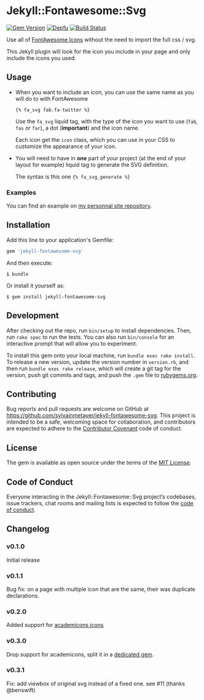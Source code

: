 # Jekyll::Fontawesome::Svg

[![Gem Version](https://badge.fury.io/rb/jekyll-fontawesome-svg.svg)](https://badge.fury.io/rb/jekyll-fontawesome-svg)
[![Depfu](https://badges.depfu.com/badges/d521ae5f24ef6e78836190d909cae87e/overview.svg)](https://depfu.com/github/sylvainmetayer/jekyll-fontawesome-svg?project_id=6388)
[![Build Status](https://travis-ci.org/sylvainmetayer/jekyll-fontawesome-svg.svg?branch=master)](https://travis-ci.org/sylvainmetayer/jekyll-fontawesome-svg)

Use all of [FontAwesome Icons](http://fontawesome.com/) without the need to import the full css / svg.

This Jekyll plugin will look for the icon you include in your page and only include the icons you used.

## Usage

- When you want to include an icon, you can use the same name as you will do to with FontAwesome

    `{% fa_svg fab.fa-twitter %}`

    Use the `fa_svg` liquid tag, with the type of the icon you want to use (`fab`, `fas` or `far`), a dot (**important**) and the icon name. 

    Each icon get the `icon` class, which you can use in your CSS to customize the appearance of your icon.

- You will need to have in **one** part of your project (at the end of your layout for example) liquid tag to generate the SVG definition.

    The syntax is this one `{% fa_svg_generate %}` 

### Examples

You can find an example on [my personnal site repository](https://github.com/sylvainmetayer/sylvainmetayer).

## Installation

Add this line to your application's Gemfile:

```ruby
gem 'jekyll-fontawesome-svg'
```

And then execute:

    $ bundle

Or install it yourself as:

    $ gem install jekyll-fontawesome-svg

## Development

After checking out the repo, run `bin/setup` to install dependencies. Then, run `rake spec` to run the tests. You can also run `bin/console` for an interactive prompt that will allow you to experiment.

To install this gem onto your local machine, run `bundle exec rake install`. To release a new version, update the version number in `version.rb`, and then run `bundle exec rake release`, which will create a git tag for the version, push git commits and tags, and push the `.gem` file to [rubygems.org](https://rubygems.org).

## Contributing

Bug reports and pull requests are welcome on GitHub at https://github.com/sylvainmetayer/jekyll-fontawesome-svg. This project is intended to be a safe, welcoming space for collaboration, and contributors are expected to adhere to the [Contributor Covenant](http://contributor-covenant.org) code of conduct.

## License

The gem is available as open source under the terms of the [MIT License](https://opensource.org/licenses/MIT).

## Code of Conduct

Everyone interacting in the Jekyll::Fontawesome::Svg project’s codebases, issue trackers, chat rooms and mailing lists is expected to follow the [code of conduct](https://github.com/sylvainmetayer/jekyll-fontawesome-svg/blob/master/CODE_OF_CONDUCT.md).

## Changelog

### v0.1.0

Initial release

### v0.1.1

Bug fix: on a page with multiple icon that are the same, their was duplicate declarations.

### v0.2.0

Added support for [academicons icons](http://github.com/jpswalsh/academicons)

### v0.3.0

Drop support for academicons, split it in a [dedicated gem](https://github.com/sylvainmetayer/jekyll-academicons-svg).

### v0.3.1

Fix: add viewbox of original svg instead of a fixed one. see #11 (thanks @benswift)

